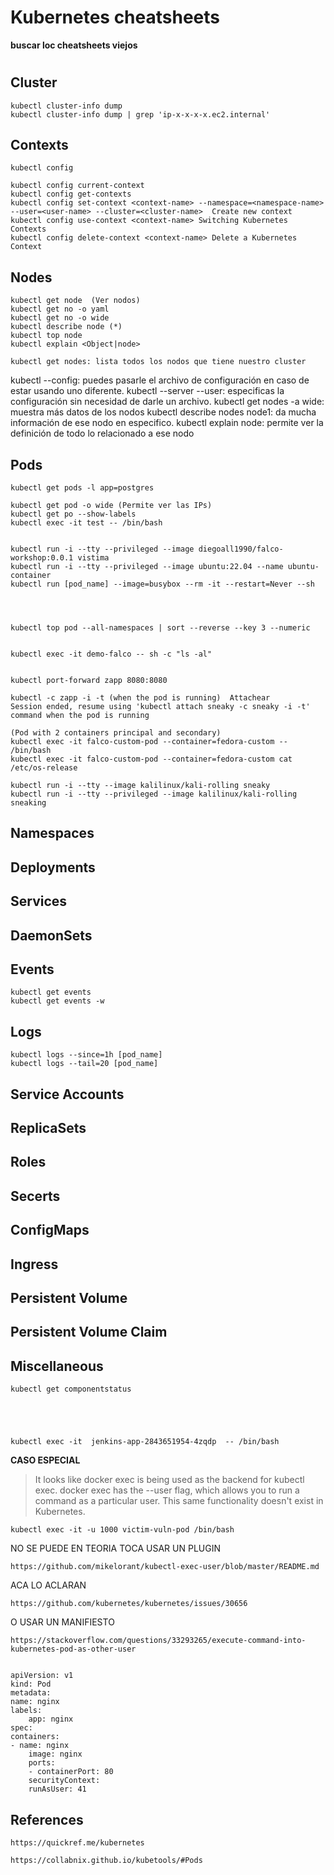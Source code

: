 # Kubernetes cheatsheets 

**buscar loc cheatsheets viejos**


#


## Cluster

    kubectl cluster-info dump
    kubectl cluster-info dump | grep 'ip-x-x-x-x.ec2.internal'

## Contexts

    kubectl config

    kubectl config current-context
    kubectl config get-contexts
    kubectl config set-context <context-name> --namespace=<namespace-name> --user=<user-name> --cluster=<cluster-name>  Create new context
    kubectl config use-context <context-name> Switching Kubernetes Contexts
    kubectl config delete-context <context-name> Delete a Kubernetes Context

## Nodes

    kubectl get node  (Ver nodos)
    kubectl get no -o yaml
    kubectl get no -o wide
    kubectl describe node (*)
    kubectl top node
    kubectl explain <Object|node>

    kubectl get nodes: lista todos los nodos que tiene nuestro cluster
kubectl --config: puedes pasarle el archivo de configuración en caso de estar usando uno diferente.
kubectl --server --user: especificas la configuración sin necesidad de darle un archivo.
kubectl get nodes -a wide: muestra más datos de los nodos
kubectl describe nodes node1: da mucha información de ese nodo en especifico.
kubectl explain node: permite ver la definición de todo lo relacionado a ese nodo

## Pods

    kubectl get pods -l app=postgres

    kubectl get pod -o wide (Permite ver las IPs)
    kubectl get po --show-labels
    kubectl exec -it test -- /bin/bash


    kubectl run -i --tty --privileged --image diegoall1990/falco-workshop:0.0.1 vistima
    kubectl run -i --tty --privileged --image ubuntu:22.04 --name ubuntu-container
    kubectl run [pod_name] --image=busybox --rm -it --restart=Never --sh




    kubectl top pod --all-namespaces | sort --reverse --key 3 --numeric


    kubectl exec -it demo-falco -- sh -c "ls -al"


    kubectl port-forward zapp 8080:8080

    kubectl -c zapp -i -t (when the pod is running)  Attachear
    Session ended, resume using 'kubectl attach sneaky -c sneaky -i -t' command when the pod is running

    (Pod with 2 containers principal and secondary)
    kubectl exec -it falco-custom-pod --container=fedora-custom -- /bin/bash
    kubectl exec -it falco-custom-pod --container=fedora-custom cat /etc/os-release

    kubectl run -i --tty --image kalilinux/kali-rolling sneaky
    kubectl run -i --tty --privileged --image kalilinux/kali-rolling sneaking




## Namespaces





## Deployments



## Services



## DaemonSets



## Events

    kubectl get events
    kubectl get events -w




## Logs

    kubectl logs --since=1h [pod_name]
    kubectl logs --tail=20 [pod_name]




## Service Accounts



## ReplicaSets


## Roles


## Secerts


## ConfigMaps


## Ingress


## Persistent Volume


## Persistent Volume Claim


## Miscellaneous

    kubectl get componentstatus





    kubectl exec -it  jenkins-app-2843651954-4zqdp  -- /bin/bash


**CASO ESPECIAL**

> It looks like docker exec is being used as the backend for kubectl exec. docker exec has the --user flag, which allows you to run a command as a particular user. This same functionality doesn't exist in Kubernetes.

    kubectl exec -it -u 1000 victim-vuln-pod /bin/bash
    
NO SE PUEDE EN TEORIA TOCA USAR UN PLUGIN

    https://github.com/mikelorant/kubectl-exec-user/blob/master/README.md

ACA LO ACLARAN

    https://github.com/kubernetes/kubernetes/issues/30656

O USAR UN MANIFIESTO

    https://stackoverflow.com/questions/33293265/execute-command-into-kubernetes-pod-as-other-user


    apiVersion: v1
    kind: Pod
    metadata:
    name: nginx
    labels:
        app: nginx
    spec:
    containers:
    - name: nginx
        image: nginx
        ports:
        - containerPort: 80
        securityContext:
        runAsUser: 41



## References



    https://quickref.me/kubernetes

    https://collabnix.github.io/kubetools/#Pods
